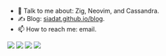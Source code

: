 - 💬  Talk to me about: Zig, Neovim, and Cassandra.
- ✍️ Blog: [siadat.github.io/blog](https://siadat.github.io/blog/index.html).
- 📫  How to reach me: email.

<a href="http://siadat.github.io/projects"><img src="https://i.imgur.com/E6SPSNUs.png"></a>
<a href="http://siadat.github.io/projects"><img src="https://i.imgur.com/mbQbFcTs.png"></a>
<a href="http://siadat.github.io/projects"><img src="https://i.imgur.com/aH9DNnus.png"></a>
<a href="http://siadat.github.io/projects"><img src="https://i.imgur.com/qPocT9is.png"></a>

<!--
<a href="http://siadat.github.io/projects"><img src="https://i.imgur.com/xCZvnJys.png"></a>
<a href="http://siadat.github.io/projects"><img src="https://i.imgur.com/D9T3Bo7s.png"></a>
<a href="http://siadat.github.io/projects"><img src="https://i.imgur.com/03uyuwas.png"></a>
<a href="http://siadat.github.io/projects"><img src="https://i.imgur.com/jVyzyE9s.png"></a>
-->
